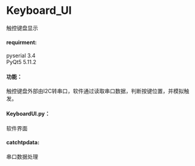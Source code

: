 # Keyboard_UI
触控键盘显示
<body>
<h4>requirment:</h4>
   pyserial  3.4 <br>
   PyQt5   5.11.2
<h4>功能：</h4>
    触控键盘外部由I2C转串口，软件通过读取串口数据，判断按键位置，并模拟触发。
<h4>KeyboardUI.py：</h4>
   软件界面
<h4>catchtpdata:</h4>
   串口数据处理
</body>
